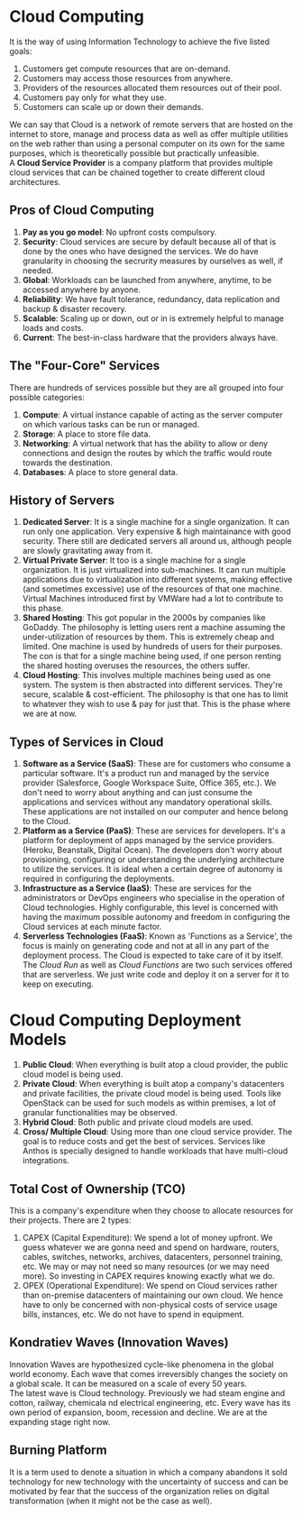 # Cloud Computing

It is the way of using Information Technology to achieve the five listed goals:
1. Customers get compute resources that are on-demand.
1. Customers may access those resources from anywhere.
1. Providers of the resources allocated them resources out of their pool.
1. Customers pay only for what they use.
1. Customers can scale up or down their demands.

We can say that Cloud is a network of remote servers that are hosted on the internet to store, manage and process data as well as offer multiple utilities on the web rather than using a personal computer on its own for the same purposes, which is theoretically possible but practically unfeasible. <br />
A **Cloud Service Provider** is a company platform that provides multiple cloud services that can be chained together to create different cloud architectures.


## Pros of Cloud Computing

1. **Pay as you go model**: No upfront costs compulsory.
1. **Security**: Cloud services are secure by default because all of that is done by the ones who have designed the services. We do have granularity in choosing the secrurity measures by ourselves as well, if needed.
1. **Global**: Workloads can be launched from anywhere, anytime, to be accessed anywhere by anyone.
1. **Reliability**: We have fault tolerance, redundancy, data replication and backup & disaster recovery.
1. **Scalable**: Scaling up or down, out or in is extremely helpful to manage loads and costs.
1. **Current**: The best-in-class hardware that the providers always have.


## The "Four-Core" Services

There are hundreds of services possible but they are all grouped into four possible categories:
1. **Compute**: A virtual instance capable of acting as the server computer on which various tasks can be run or managed.
1. **Storage**: A place to store file data.
1. **Networking**: A virtual network that has the ability to allow or deny connections and design the routes by which the traffic would route towards the destination.
1. **Databases**: A place to store general data.


## History of Servers

1. **Dedicated Server**: It is a single machine for a single organization. It can run only one application. Very expensive & high maintainance with good security. There still are dedicated servers all around us, although people are slowly gravitating away from it.
1. **Virtual Private Server**: It too is a single machine for a single organization. It is just virtualized into sub-machines. It can run multiple applications due to virtualization into different systems, making effective (and sometimes excessive) use of the resources of that one machine. Virtual Machines introduced first by VMWare had a lot to contribute to this phase.
1. **Shared Hosting**: This got popular in the 2000s by companies like GoDaddy. The philosophy is letting users rent a machine assuming the under-utilization of resources by them. This is extremely cheap and limited. One machine is used by hundreds of users for their purposes. The con is that for a single machine being used, if one person renting the shared hosting overuses the resources, the others suffer.
1. **Cloud Hosting**: This involves multiple machines being used as one system. The system is then abstracted into different services. They're secure, scalable & cost-efficient. The philosophy is that one has to limit to whatever they wish to use & pay for just that. This is the phase where we are at now.


## Types of Services in Cloud

1. **Software as a Service (SaaS)**: These are for customers who consume a particular software. It's a product run and managed by the service provider (Salesforce, Google Workspace Suite, Office 365, etc.). We don't need to worry about anything and can just consume the applications and services without any mandatory operational skills. These applications are not installed on our computer and hence belong to the Cloud.
1. **Platform as a Service (PaaS)**: These are services for developers. It's a platform for deployment of apps managed by the service providers. (Heroku, Beanstalk, Digital Ocean). The developers don't worry about provisioning, configuring or understanding the underlying architecture to utilize the services. It is ideal when a certain degree of autonomy is required in configuring the deployments.
1. **Infrastructure as a Service (IaaS)**: These are services for the administrators or DevOps engineers who specialise in the operation of Cloud technologies. Highly configurable, this level is concerned with having the maximum possible autonomy and freedom in configuring the Cloud services at each minute factor.
1. **Serverless Technologies (FaaS)**: Known as 'Functions as a Service', the focus is mainly on generating code and not at all in any part of the deployment process. The Cloud is expected to take care of it by itself. The *Cloud Run* as well as *Cloud Functions* are two such services offered that are serverless. We just write code and deploy it on a server for it to keep on executing.


# Cloud Computing Deployment Models

1. **Public Cloud**: When everything is built atop a cloud provider, the public cloud model is being used.
1. **Private Cloud**: When everything is built atop a company's datacenters and private facilities, the private cloud model is being used. Tools like OpenStack can be used for such models as within premises, a lot of granular functionalities may be observed.
1. **Hybrid Cloud**: Both public and private cloud models are used.
1. **Cross/ Multiple Cloud**: Using more than one cloud service provider. The goal is to reduce costs and get the best of services. Services like Anthos is specially designed to handle workloads that have multi-cloud integrations.


## Total Cost of Ownership (TCO)
This is a company's expenditure when they choose to allocate resources for their projects. There are 2 types:
1. CAPEX (Capital Expenditure): We spend a lot of money upfront. We guess whatever we are gonna need and spend on hardware, routers, cables, switches, networks, archives, datacenters, personnel training, etc. We may or may not need so many resources (or we may need more). So investing in CAPEX requires knowing exactly what we do.
2. OPEX (Operational Expenditure): We spend on Cloud services rather than on-premise datacenters of maintaining our own cloud. We hence have to only be concerned with non-physical costs of service usage bills, instances, etc. We do not have to spend in equipment.


## Kondratiev Waves (Innovation Waves)

Innovation Waves are hypothesized cycle-like phenomena in the global world economy. Each wave that comes irreversibly changes the society on a global scale. It can be measured on a scale of every 50 years.<br />
The latest wave is Cloud technology. Previously we had steam engine and cotton, railway, chemicala nd electrical engineering, etc. Every wave has its own period of expansion, boom, recession and decline. We are at the expanding stage right now.


## Burning Platform

It is a term used to denote a situation in which a company abandons it sold technology for new technology with the uncertainty of success and can be motivated by fear that the success of the organization relies on digital transformation (when it might not be the case as well).